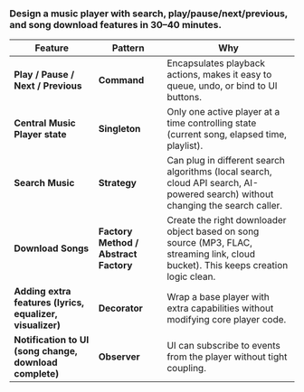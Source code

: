 ﻿
### Design a music player with search, play/pause/next/previous, and song download features in 30–40 minutes.

| Feature                                                   | Pattern                               | Why                                                                                                                                 |
| --------------------------------------------------------- | ------------------------------------- | ----------------------------------------------------------------------------------------------------------------------------------- |
| **Play / Pause / Next / Previous**                        | **Command**                           | Encapsulates playback actions, makes it easy to queue, undo, or bind to UI buttons.                                                 |
| **Central Music Player state**                            | **Singleton**                         | Only one active player at a time controlling state (current song, elapsed time, playlist).                                          |
| **Search Music**                                          | **Strategy**                          | Can plug in different search algorithms (local search, cloud API search, AI-powered search) without changing the search caller.     |
| **Download Songs**                                        | **Factory Method / Abstract Factory** | Create the right downloader object based on song source (MP3, FLAC, streaming link, cloud bucket). This keeps creation logic clean. |
| **Adding extra features (lyrics, equalizer, visualizer)** | **Decorator**                         | Wrap a base player with extra capabilities without modifying core player code.                                                      |
| **Notification to UI (song change, download complete)**   | **Observer**                          | UI can subscribe to events from the player without tight coupling.                                                                  |
